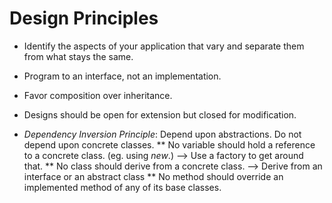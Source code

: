 # Design Principles

* Identify the aspects of your application that vary and separate them from what stays the same.

* Program to an interface, not an implementation.

* Favor composition over inheritance.

* Designs should be open for extension but closed for modification.

* _Dependency Inversion Principle_: Depend upon abstractions. Do not depend upon concrete classes.
** No variable should hold a reference to a concrete class. (eg. using _new_.) --> Use a factory to get around that.
** No class should derive from a concrete class. --> Derive from an interface or an abstract class
** No method should override an implemented method of any of its base classes.

